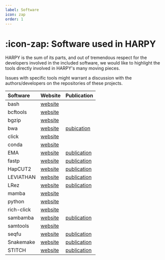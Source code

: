 ```yaml
---
label: Software
icon: zap
order: 1
---
```


# :icon-zap: Software used in HARPY
HARPY is the sum of its parts, and out of tremendous respect for the developers involved in the included software, we would like to highlight the tools directly involved in HARPY's many moving pieces.

Issues with specific tools might warrant a discussion with the authors/developers on the repositories of these projects.

| Software   | Website                                                      | Publication                                                                                            |
|:-----------|:-------------------------------------------------------------|:-------------------------------------------------------------------------------------------------------|
| bash       | [website](https://www.gnu.org/software/bash/)                |                                                                                                        |
| bcftools   | [website](https://samtools.github.io/bcftools/bcftools.html) |                                                                                                        |
| bgzip      | [website](http://www.htslib.org/doc/bgzip.html)              |                                                                                                        |
| bwa        | [website](https://github.com/lh3/bwa)                        | [pubication](http://arxiv.org/abs/1303.3997)                                                           |
| click      | [website](https://github.com/pallets/click)                  |                                                                                                        |
| conda      | [website](https://github.com/conda)                          |                                                                                                        |
| EMA        | [website](https://github.com/arshajii/ema)                   | [publication](https://www.biorxiv.org/content/early/2017/11/16/220236)                                 |
| fastp      | [website](https://github.com/OpenGene/fastp)                 | [publication](https://doi.org/10.1093/bioinformatics/bty560)                                           |
| HapCUT2    | [website](https://github.com/vibansal/HapCUT2)               | [publication](https://doi.org/10.1101/gr.213462.116)                                                   |
| LEVIATHAN  | [website](https://github.com/morispi/LEVIATHAN)              | [publication](https://doi.org/10.1101/2021.03.25.437002)                                               |
| LRez       | [website](https://github.com/morispi/LRez)                   | [publication](https://academic.oup.com/bioinformaticsadvances/article/1/1/vbab022/6375438?login=false) |
| mamba      | [website](https://github.com/mamba-org/mamba)                |                                                                                                        |
| python     | [website](https://www.python.org/)                           |                                                                                                        |
| rich-click | [website](https://github.com/ewels/rich-click)               |                                                                                                        |
| sambamba   | [website](https://github.com/biod/sambamba)                  | [publication](https://doi.org/10.1093/bioinformatics/btv098)                                           |
| samtools   | [website](http://www.htslib.org/)                            |                                                                                                        |
| seqfu      | [website](https://telatin.github.io/seqfu2/)                 | [publication](https://doi.org/10.3390/bioengineering8050059)                                           |
| Snakemake  | [website](https://github.com/snakemake/snakemake)            | [publication](https://f1000research.com/articles/10-33/v1)                                             |
| STITCH     | [website](https://github.com/rwdavies/STITCH)                | [publication](https://doi.org/10.1038%2Fng.3594)                                                       |
